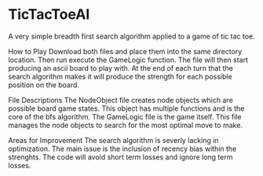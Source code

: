# TicTacToeAI
A very simple breadth first search algorithm applied to a game of tic tac toe.

How to Play
Download both files and place them into the same directory location. Then run execute the GameLogic function. The file will then start producing an ascii board to play with. At the end of each turn that the search algorithm makes it will produce the strength for each possible position on the board.

File Descriptions
The NodeObject file creates node objects which are possible board game states. This object has multiple functions and is the core of the bfs algorithm.
The GameLogic file is the game itself. This file manages the node objects to search for the most optimal move to make.

Areas for Improvement
The search algorithm is severly lacking in optimization. The main issue is the inclusion of recency bias within the strenghts. The code will avoid short term losses and ignore long term losses.
